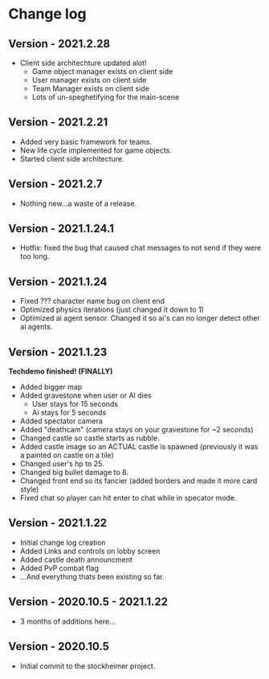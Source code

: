 # Change log

## Version - 2021.2.28
* Client side architechture updated alot!
   - Game object manager exists on client side
   - User manager exists on client side
   - Team Manager exists on client side
   - Lots of un-speghetifying for the main-scene

## Version - 2021.2.21
* Added very basic framework for teams.
* New life cycle implemented for game objects.
* Started client side architecture.

## Version - 2021.2.7
* Nothing new...a waste of a release.

## Version - 2021.1.24.1
* Hotfix: fixed the bug that caused chat messages to not send if they were too long.

## Version - 2021.1.24
* Fixed ??? character name bug on client end
* Optimized physics iterations (just changed it down to 1)
* Optimized ai agent sensor. Changed it so ai's can no longer detect other ai agents.

## Version - 2021.1.23
**Techdemo finished! (FINALLY)**
* Added bigger map
* Added gravestone when user or AI dies 
  * User stays for 15 seconds
  * Ai stays for 5 seconds
* Added spectator camera
* Added "deathcam" (camera stays on your gravestone for ~2 seconds)
* Changed castle so castle starts as rubble.
* Added castle image so an ACTUAL castle is spawned (previously it was a painted on castle on a tile)
* Changed user's hp to 25.
* Changed big bullet damage to 8.
* Changed front end so its fancier (added borders and made it more card style)
* Fixed chat so player can hit enter to chat while in specator mode.

## Version - 2021.1.22
* Initial change log creation
* Added Links and controls on lobby screen
* Added castle death announcment
* Added PvP combat flag
* ...And everything thats been existing so far.

## Version - 2020.10.5 - 2021.1.22
* 3 months of additions here...

## Version - 2020.10.5
* Initial commit to the stockheimer project.